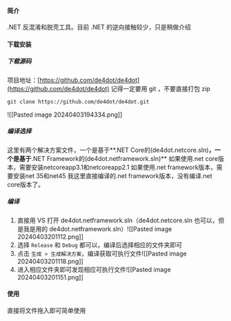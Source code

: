 #### 简介
.NET 反混淆和脱壳工具。目前 .NET 的逆向接触较少，只是稍做介绍
#### 下载安装
##### 下载源码
项目地址：[https://github.com/de4dot/de4dot](https://github.com/de4dot/de4dot)
记得一定要用 git ，不要直接打包 zip

	git clone https://github.com/de4dot/de4dot.git 


![[Pasted image 20240403194334.png]]

##### 编译选择
这里有两个解决方案文件，一个是基于**.NET Core的(de4dot.netcore.sln)**，一个是基于**.NET Framework的(de4dot.netframework.sln)**
如果使用.net core版本，需要安装netcoreapp3.1和netcoreapp2.1
如果使用.net framework版本，需要安装net 35和net45
我这里直接编译的.net framework版本，没有编译.net core版本了。

##### 编译
1. 直接用 VS 打开 de4dot.netframework.sln（de4dot.netcore.sln 也可以，但是我是用的 de4dot.netframework.sln）![[Pasted image 20240403201112.png]]
2. 选择 `Release` 和 `Debug` 都可以，编译后选择相应的文件夹即可
3. 点击 `生成 > 生成解决方案`，编译获取可执行文件![[Pasted image 20240403201118.png]]
4. 进入相应文件夹即可发现相应可执行文件![[Pasted image 20240403201151.png]]

#### 使用
直接将文件拖入即可简单使用